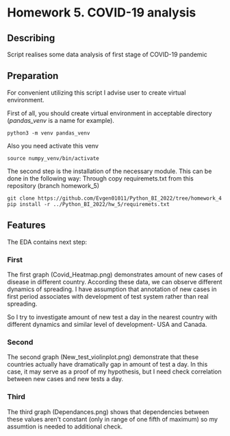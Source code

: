 # Homework 5. COVID-19 analysis

## Describing
Script realises some data analysis of first stage of COVID-19 pandemic

## Preparation
For convenient utilizing this script I advise user to create virtual environment.

First of all, you should create virtual environment in acceptable directory (*pandas_venv* is a name for example).
```
python3 -m venv pandas_venv
```
Also you need activate this venv
```
source numpy_venv/bin/activate
```
The second step is the installation of the necessary module. This can be done in the following way:
Through copy requiremets.txt from this repository (branch homework_5)
```
git clone https://github.com/Evgen01011/Python_BI_2022/tree/homework_4
pip install -r ../Python_BI_2022/hw_5/requiremets.txt
```

## Features
The EDA contains next step:  

### First
The first graph (Covid_Heatmap.png) demonstrates amount of new cases of disease in different country. According these data, we can observe different dynamics of spreading.
I have assumption that annotation of new cases in first period associates with development of test system rather than real spreading. 

So I try to investigate amount of new test a day in the nearest country with different dynamics and similar level of development- USA and Canada.

### Second
The second graph (New_test_violinplot.png) demonstrate that these countries actually have dramatically gap in amount of test a day. 
In this case, it may serve as a proof of my hypothesis, but I need check correlation between new cases and new tests a day.

### Third
The third graph (Dependances.png) shows that dependencies between these values aren't constant (only in range of one fifth of maximum) so my assumtion is needed to additional check. 
